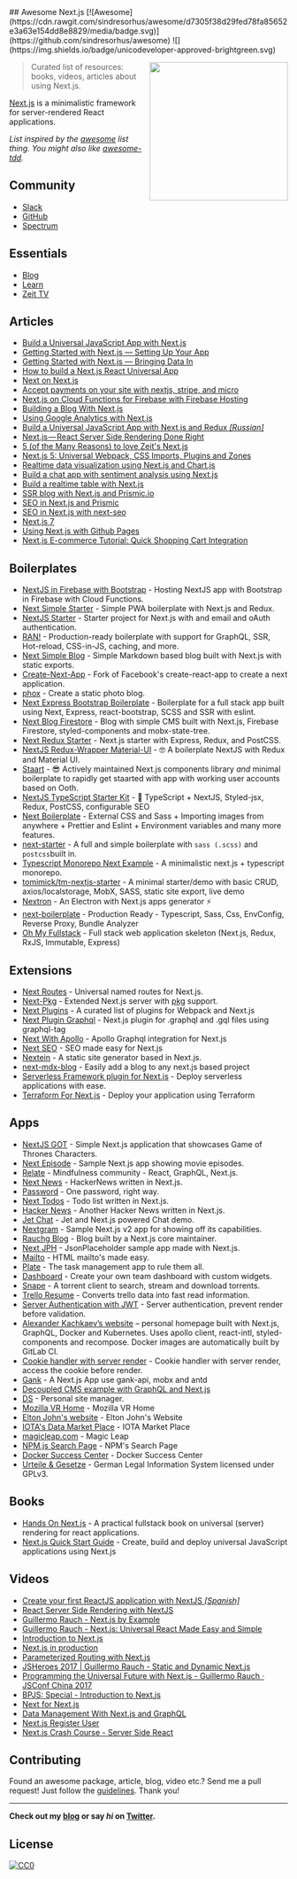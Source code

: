 <div class="github-widget" data-repo="unicodeveloper/awesome-nextjs"></div>
<script async src="https://pagead2.googlesyndication.com/pagead/js/adsbygoogle.js"></script><ins class="adsbygoogle" style="display:block" data-ad-client="ca-pub-6890694312814945" data-ad-slot="5473692530" data-ad-format="auto"  data-full-width-responsive="true"></ins><script>(adsbygoogle = window.adsbygoogle || []).push({});</script>
## Awesome Next.js [![Awesome](https://cdn.rawgit.com/sindresorhus/awesome/d7305f38d29fed78fa85652e3a63e154dd8e8829/media/badge.svg)](https://github.com/sindresorhus/awesome) ![](https://img.shields.io/badge/unicodeveloper-approved-brightgreen.svg)

[<img src="http://res.cloudinary.com/unicodeveloper/image/upload/v1524776764/next-jslogo.svg" align="right" width="250">](https://raw.githubusercontent.com/zeit/next.js)

> Curated list of resources: books, videos, articles about using Next.js.

[Next.js](https://github.com/zeit/next.js) is a minimalistic framework for server-rendered React applications.

*List inspired by the [awesome](https://github.com/sindresorhus/awesome) list thing. You might also like [awesome-tdd](https://github.com/unicodeveloper/awesome-tdd).*


## Community
* [Slack](https://zeit.chat)
* [GitHub](https://github.com/zeit/next.js)
* [Spectrum](https://spectrum.chat/next-js)

## Essentials
* [Blog](https://zeit.co/blog/next)
* [Learn](https://learnnextjs.com/)
* [Zeit TV](https://zeit.co/tv)

## Articles
 * [Build a Universal JavaScript App with Next.js](https://auth0.com/blog/building-universal-apps-with-nextjs)
 * [Getting Started with Next.js — Setting Up Your App](https://labs.redantler.com/getting-started-with-next-js-article-one-a1d9780ea9e0#.863nl4wnq)
 * [Getting Started with Next.js — Bringing Data In](https://labs.redantler.com/getting-started-with-next-js-bringing-data-in-bf40558698e2#.twjv5xk5w)
 * [How to build a Next.js React Universal App](https://medium.com/cosmicjs/how-to-build-a-next-js-react-universal-app-e610a0bc2124#.b8ayt9f39)
 * [Next on Next.js](https://jsmantra.com/next-on-next-js-1a134505f346#.sf2f64u4r)
 * [Accept payments on your site with nextjs, stripe, and micro](https://hackernoon.com/accept-payments-on-your-site-with-nextjs-stripe-and-micro-371de95b22d5?source=activity---post_recommended)
 * [Next.js on Cloud Functions for Firebase with Firebase Hosting](https://medium.com/@jthegedus/next-js-on-cloud-functions-for-firebase-with-firebase-hosting-7911465298f2)
 * [Building a Blog With Next.js](https://timber.io/blog/building-a-blog-with-next-js)
 * [Using Google Analytics with Next.js](https://malloc.fi/using-google-analytics-with-next-js)
 * [Build a Universal JavaScript App with Next.js and Redux _[Russian]_](https://habrahabr.ru/post/323588/)
 * [Next.js — React Server Side Rendering Done Right](https://hackernoon.com/next-js-react-server-side-rendering-done-right-f9700078a3b6)
 * [5 (of the Many Reasons) to love Zeit's Next.js](https://www.codementor.io/tgreco/5-of-the-many-things-to-love-about-zeit-s-next-js-bpszu99g1)
 * [Next.js 5: Universal Webpack, CSS Imports, Plugins and Zones](https://zeit.co/blog/next5)
 * [Realtime data visualization using Next.js and Chart.js](https://pusher.com/tutorials/realtime-data-visualization-nextjs)
 * [Build a chat app with sentiment analysis using Next.js](https://pusher.com/tutorials/chat-sentiment-analysis-nextjs)
 * [Build a realtime table with Next.js](https://pusher.com/tutorials/realtime-tables-nextjs)
 * [SSR blog with Next.js and Prismic.io](https://www.garymeehan.ie/blog/server-side-rendered-blog-with-nextjs-and-prismic)
 * [SEO in Next.js and Prismic](https://www.garymeehan.ie/blog/handling-seo-with-nextjs-and-prismic)
 * [SEO in Next.js with next-seo](https://www.garymeehan.ie/blog/seo-in-nextjs-with-next-seo)
 * [Next.js 7](https://nextjs.org/blog/next-7)
 * [Using Next.js with Github Pages](https://hipstersmoothie.com/blog/next-pages/)
 * [Next.js E-commerce Tutorial: Quick Shopping Cart Integration](https://snipcart.com/blog/next-js-ecommerce-tutorial)

## Boilerplates
* [NextJS in Firebase with Bootstrap](https://github.com/ananddayalan/nextjs-in-firebase-with-bootstrap) - Hosting NextJS app with Bootstrap in Firebase with Cloud Functions.
* [Next Simple Starter](https://github.com/ooade/NextSimpleStarter) - Simple PWA boilerplate with Next.js and Redux.
* [NextJS Starter](https://github.com/iaincollins/nextjs-starter) - Starter project for Next.js with and email and oAuth authentication.
* [RAN!](https://github.com/sly777/ran) - Production-ready boilerplate with support for GraphQL, SSR, Hot-reload, CSS-in-JS, caching, and more.
* [Next Simple Blog](https://github.com/tscanlin/next-blog) - Simple Markdown based blog built with Next.js with static exports.
* [Create-Next-App](https://open.segment.com/create-next-app) - Fork of Facebook's create-react-app to create a next application.
* [phox](https://github.com/herschel666/phox) - Create a static photo blog.
* [Next Express Bootstrap Boilerplate](https://github.com/MustansirZia/next-express-bootstrap-boilerplate) - Boilerplate for a full stack app built using Next, Express, react-bootstrap, SCSS and SSR with eslint.
* [Next Blog Firestore](https://github.com/suevalov/next-blog-firestore) - Blog with simple CMS built with Next.js, Firebase Firestore, styled-components and mobx-state-tree.
* [Next Redux Starter](https://github.com/CodementorIO/nextjs-redux-starter) - Next.js starter with Express, Redux, and PostCSS.
* [NextJS Redux-Wrapper Material-UI](https://github.com/joaopaulomoraes/nextjs-with-redux-and-material-ui) - 🤓 A boilerplate NextJS with Redux and Material UI.
* [Staart](https://github.com/nmaro/staart) - 😎 Actively maintained Next.js components library *and* minimal boilerplate to rapidly get staarted with app with working user accounts based on Ooth.
* [NextJS TypeScript Starter Kit](https://github.com/deptno/next.js-typescript-starter-kit) - :tada: TypeScript + NextJS, Styled-jsx, Redux, PostCSS, configurable SEO
* [Next Boilerplate](https://arefaslani.github.io/next-boilerplate) - External CSS and Sass + Importing images from anywhere + Prettier and Eslint + Environment variables and many more features.
* [next-starter](https://github.com/YuriBrunetto/next-starter) - A full and simple boilerplate with `sass (.scss)` and `postcss`built in.
* [Typescript Monorepo Next Example](https://github.com/deptno/typescript-monorepo-next-example) - A minimalistic next.js + typescript monorepo.
* [tomimick/tm-nextjs-starter](https://github.com/tomimick/tm-nextjs-starter) - A minimal starter/demo with basic CRUD, axios/localstorage, MobX, SASS, static site export, live demo
* [Nextron](https://github.com/saltyshiomix/nextron) - An Electron with Next.js apps generator ⚡
* [next-boilerplate](https://github.com/pankod/next-boilerplate) - Production Ready - Typescript, Sass, Css, EnvConfig, Reverse Proxy, Bundle Analyzer
* [Oh My Fullstack](https://github.com/oh-my-c0de/oh-my-fullstack) - Full stack web application skeleton (Next.js, Redux, RxJS, Immutable, Express)

## Extensions
* [Next Routes](https://github.com/fridays/next-routes) - Universal named routes for Next.js.
* [Next-Pkg](https://github.com/onready/next-pkg) - Extended Next.js server with [pkg](https://github.com/zeit/pkg) support.
* [Next Plugins](https://github.com/zeit/next-plugins) - A curated list of plugins for Webpack and Next.js
* [Next Plugin Graphql](https://github.com/lfades/next-plugin-graphql) - Next.js plugin for .graphql and .gql files using graphql-tag
* [Next With Apollo](https://github.com/lfades/next-with-apollo) - Apollo Graphql integration for Next.js
* [Next SEO](https://github.com/garmeeh/next-seo) - SEO made easy for Next.js
* [Nextein](https://github.com/elmasse/nextein) - A static site generator based in Next.js.
* [next-mdx-blog](https://github.com/hipstersmoothie/next-mdx-blog) - Easily add a blog to any next.js based project
* [Serverless Framework plugin for Next.js](https://github.com/danielcondemarin/serverless-nextjs-plugin) - Deploy serverless applications with ease.
* [Terraform For Next.js](https://github.com/ematipico/terraform-nextjs-plugin) - Deploy your application using Terraform

## Apps
* [NextJS GOT](https://github.com/auth0-blog/nextjs-got) - Simple Next.js application that showcases Game of Thrones Characters.
* [Next Episode](https://github.com/timneutkens/next-episode) - Sample Next.js app showing movie episodes.
* [Relate](https://github.com/RelateNow/relate) - Mindfulness community - React, GraphQL, Next.js.
* [Next News](https://github.com/now-examples/next-news) - HackerNews written in Next.js.
* [Password](https://github.com/dotcypress/password) - One password, right way.
* [Next Todos](https://github.com/lipp/next-todos) - Todo list written in Next.js.
* [Hacker News](https://github.com/lipp/hackernews) - Another Hacker News written in Next.js.
* [Jet Chat](https://github.com/lipp/jet-chat) - Jet and Next.js powered Chat demo.
* [Nextgram](https://github.com/arunoda/nextgram) - Sample Next.js v2 app for showing off its capabilities.
* [Rauchg Blog](https://github.com/rauchg/blog) - Blog built by a Next.js core maintainer.
* [Next JPH](https://github.com/renatorib/next-jph) - JsonPlaceholder sample app made with Next.js.
* [Mailto](https://github.com/dawsbot/mailto) - HTML mailto's made easy.
* [Plate](https://github.com/knipferrc/plate) - The task management app to rule them all.
* [Dashboard](https://github.com/danielbayerlein/dashboard) - Create your own team dashboard with custom widgets.
* [Snape](https://github.com/ritz078/snape) - A torrent client to search, stream and download torrents.
* [Trello Resume](https://github.com/juliandavidmr/TrelloResume) - Converts trello data into fast read information.
* [Server Authentication with JWT](https://github.com/estrada9166/server-authentication-next.js) - Server authentication, prevent render before validation.
* [Alexander Kachkaev’s website](https://gitlab.com/kachkaev/website-frontend/) – personal homepage built with Next.js, GraphQL, Docker and Kubernetes. Uses apollo client, react-intl, styled-components and recompose. Docker images are automatically built by GitLab CI.
* [Cookie handler with server render](https://github.com/estrada9166/cookie-handler-next.js) - Cookie handler with server render, access the cookie before render.
* [Gank](https://github.com/OrangeXC/gank) - A Next.js App use gank-api, mobx and antd
* [Decoupled CMS example with GraphQL and Next.js](https://github.com/janit/decoupled-cms-nextjs-graphql)
* [DS](https://github.com/divyenduz/ds) - Personal site manager.
* [Mozilla VR Home](https://vr.mozilla.org/) - Mozilla VR Home
* [Elton John's website](https://www.eltonjohn.com) - Elton John's Website
* [IOTA's Data Market Place](https://data.iota.org/) - IOTA Market Place
* [magicleap.com](https://www.magicleap.com/) - Magic Leap
* [NPM.js Search Page](https://www.npmjs.com/search) - NPM's Search Page
* [Docker Success Center](https://success.docker.com) - Docker Success Center
* [Urteile & Gesetze](https://github.com/neo-search/urteile-gesetze-web) - German Legal Information System licensed under GPLv3.

## Books
* [Hands On Next.js](https://www.honext.io/) - A practical fullstack book on universal (server) rendering for react applications.
* [Next.js Quick Start Guide](https://www.packtpub.com/web-development/nextjs-quick-start-guide) - Create, build and deploy universal JavaScript applications using Next.js

## Videos

* [Create your first ReactJS application with NextJS _[Spanish]_](https://www.youtube.com/watch?v=-7Ft5LxPeWs)
* [React Server Side Rendering with NextJS](https://www.youtube.com/watch?v=JEBkh_vleTs&t)
* [Guillermo Rauch - Next.js by Example](https://www.youtube.com/watch?v=DLGJfa3Xv-0)
* [Guillermo Rauch - Next.js: Universal React Made Easy and Simple](https://www.youtube.com/watch?v=evaMpdSiZKk)
* [Introduction to Next.js](https://www.youtube.com/watch?v=Fnw3lNeH-XI)
* [Next.js in production](https://www.youtube.com/watch?v=h6rETZH6Ym0)
* [Parameterized Routing with Next.js](https://www.youtube.com/watch?v=2cJya4h5ync)
* [JSHeroes 2017 | Guillermo Rauch - Static and Dynamic Next.js](https://www.youtube.com/watch?v=lLNJsuXB4CI)
* [Programming the Universal Future with Next.js - Guillermo Rauch · JSConf China 2017](https://www.youtube.com/watch?v=w9Or7B4kTRY)
* [BPJS: Special - Introduction to Next.js](https://www.youtube.com/watch?v=4cfozXTyjWQ)
* [Next for Next.js](https://www.youtube.com/watch?v=ms2aOV06_qk)
* [Data Management With Next.js and GraphQL](https://www.youtube.com/watch?v=g_LA1quUIi8)
* [Next.js Register User](https://www.youtube.com/watch?v=oQ60Grn4RYQ)
* [Next.js Crash Course - Server Side React](https://www.youtube.com/watch?v=IkOVe40Sy0U)

## Contributing
Found an awesome package, article, blog, video etc.? Send me a pull request! Just follow the [guidelines](https://github.com/unicodeveloper/awesome-nextjs/blob/master//CONTRIBUTING.md). Thank you!

---
**Check out my [blog](https://goodheads.io) or say *hi* on [Twitter](https://twitter.com/unicodeveloper).**

## License
[![CC0](http://mirrors.creativecommons.org/presskit/buttons/88x31/svg/cc-zero.svg)](http://creativecommons.org/publicdomain/zero/1.0/)